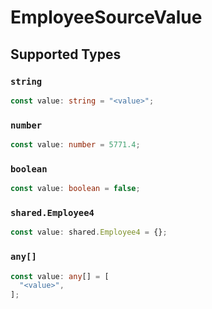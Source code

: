 # EmployeeSourceValue


## Supported Types

### `string`

```typescript
const value: string = "<value>";
```

### `number`

```typescript
const value: number = 5771.4;
```

### `boolean`

```typescript
const value: boolean = false;
```

### `shared.Employee4`

```typescript
const value: shared.Employee4 = {};
```

### `any[]`

```typescript
const value: any[] = [
  "<value>",
];
```

